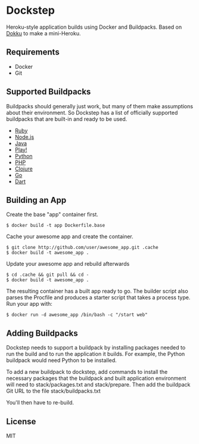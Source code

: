 # Dockstep

Heroku-style application builds using Docker and Buildpacks. Based on [Dokku](https://github.com/progrium/dokku) to make a mini-Heroku.

## Requirements

 * Docker
 * Git

## Supported Buildpacks

Buildpacks should generally just work, but many of them make assumptions about their environment. So Dockstep has a list of officially supported buildpacks that are built-in and ready to be used.

 * [Ruby](https://github.com/heroku/heroku-buildpack-ruby)
 * [Node.js](https://github.com/heroku/heroku-buildpack-nodejs)
 * [Java](https://github.com/heroku/heroku-buildpack-java)
 * [Play!](https://github.com/heroku/heroku-buildpack-play)
 * [Python](https://github.com/heroku/heroku-buildpack-python)
 * [PHP](https://github.com/heroku/heroku-buildpack-php.git)
 * [Clojure](https://github.com/heroku/heroku-buildpack-clojure.git)
 * [Go](https://github.com/kr/heroku-buildpack-go.git)
 * [Dart](https://github.com/igrigorik/heroku-buildpack-dart.git)

## Building an App

Create the base "app" container first.

    $ docker build -t app Dockerfile.base

Cache your awesome app and create the container.

    $ git clone http://github.com/user/awesome_app.git .cache
    $ docker build -t awesome_app .

Update your awesome app and rebuild afterwards
    
    $ cd .cache && git pull && cd -
    $ docker build -t awesome_app .

The resulting container has a built app ready to go. The builder script also parses the Procfile and produces
a starter script that takes a process type. Run your app with:

    $ docker run -d awesome_app /bin/bash -c "/start web"

## Adding Buildpacks

Dockstep needs to support a buildpack by installing packages needed to run the build and to run the application
it builds. For example, the Python buildpack would need Python to be installed.

To add a new buildpack to dockstep, add commands to install the necessary packages that the buildpack and built
application environment will need to stack/packages.txt and stack/prepare. Then add the buildpack Git URL to the file stack/buildpacks.txt

You'll then have to re-build.

## License

MIT
